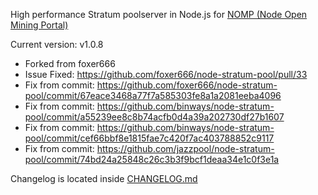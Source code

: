 High performance Stratum poolserver in Node.js for [NOMP (Node Open Mining Portal)](https://github.com/foxer666/node-open-mining-portal)

Current version: v1.0.8

* Forked from foxer666
* Issue Fixed: https://github.com/foxer666/node-stratum-pool/pull/33
* Fix from commit: https://github.com/foxer666/node-stratum-pool/commit/67eace3468a77f7a585303fe8a1a2081eeba4096
* Fix from commit: https://github.com/binways/node-stratum-pool/commit/a55239ee8c8b74acfb0d4a39a202730df27b1607
* Fix from commit: https://github.com/binways/node-stratum-pool/commit/cef66bbf8e1815fae7c420f7ac403788852c9117
* Fix from commit: https://github.com/jazzpool/node-stratum-pool/commit/74bd24a25848c26c3b3f9bcf1deaa34e1c0f3e1a

Changelog is located inside [CHANGELOG.md](https://github.com/leshacat/node-stratum-pool/blob/master/CHANGELOG.md)
